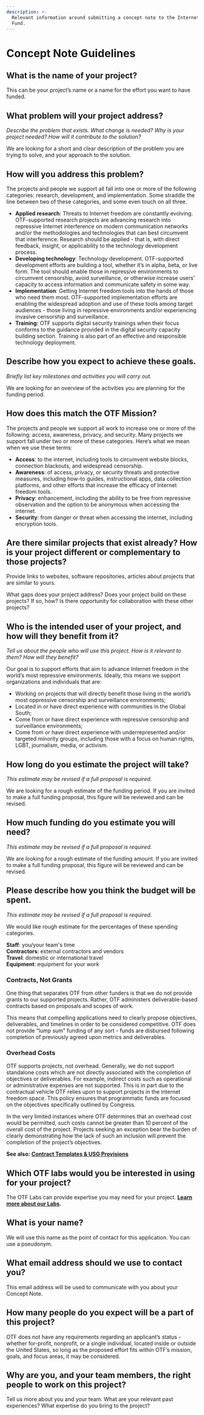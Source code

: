 ```yaml
---
description: >-
  Relevant information around submitting a concept note to the Internet Freedom
  Fund.
---
```


# Concept Note Guidelines

## What is the name of your project?

This can be your project’s name or a name for the effort you want to have funded.

## What problem will your project address?

_Describe the problem that exists. What change is needed? Why is your project needed? How will it contribute to the solution?_

We are looking for a short and clear description of the problem you are trying to solve, and your approach to the solution.

## How will you address this problem?

The projects and people we support all fall into one or more of the following categories: research, development, and implementation. Some straddle the line between two of these categories, and some even touch on all three.

* **Applied research**: Threats to Internet freedom are constantly evolving. OTF-supported research projects are advancing research into repressive Internet interference on modern communication networks and/or the methodologies and technologies that can best circumvent that interference. Research should be applied - that is, with direct feedback, insight, or applicability to the technology development process.
* **Developing technology**: Technology development. OTF-supported development efforts are building a tool, whether it’s in alpha, beta, or live form. The tool should enable those in repressive environments to circumvent censorship, avoid surveillance, or otherwise increase users’ capacity to access information and communicate safety in some way.
* **Implementation**: Getting Internet freedom tools into the hands of those who need them most. OTF-supported implementation efforts are enabling the widespread adoption and use of these tools among target audiences - those living in repressive environments and/or experiencing invasive censorship and surveillance.
* **Training:** OTF supports digital security trainings when their focus conforms to the guidance provided in the digital security capacity building section. Training is also part of an effective and responsible technology deployment.  

## Describe how you expect to achieve these goals.

_Briefly list key milestones and activities you will carry out._

We are looking for an overview of the activities you are planning for the funding period.

## How does this match the OTF Mission?

The projects and people we support all work to increase one or more of the following: access, awareness, privacy, and security. Many projects we support fall under two or more of these categories. Here’s what we mean when we use these terms:

* **Access**: to the internet, including tools to circumvent website blocks, connection blackouts, and widespread censorship.
* **Awareness**: of access, privacy, or security threats and protective measures, including how-to guides, instructional apps, data collection platforms, and other efforts that increase the efficacy of Internet freedom tools.
* **Privacy**: enhancement, including the ability to be free from repressive observation and the option to be anonymous when accessing the internet.
* **Security**: from danger or threat when accessing the internet, including encryption tools.

## Are there similar projects that exist already? How is your project different or complementary to those projects?

Provide links to websites, software repositories, articles about projects that are similar to yours.

What gaps does your project address? Does your project build on these projects? If so, how? Is there opportunity for collaboration with these other projects?

## **Who is the intended user of your project, and how will they benefit from it?**

_Tell us about the people who will use this project. How is it relevant to them? How will they benefit?_

Our goal is to support efforts that aim to advance Internet freedom in the world’s most repressive environments. Ideally, this means we support organizations and individuals that are:

* Working on projects that will directly benefit those living in the world’s most oppressive censorship and surveillance environments;
* Located in or have direct experience with communities in the Global South;
* Come from or have direct experience with repressive censorship and surveillance environments;
* Come from or have direct experience with underrepresented and/or targeted minority groups, including those with a focus on human rights, LGBT, journalism, media, or activism.

## How long do you estimate the project will take?

_This estimate may be revised if a full proposal is required._

We are looking for a rough estimate of the funding period. If you are invited to make a full funding proposal, this figure will be reviewed and can be revised.

## How much funding do you estimate you will need?

_This estimate may be revised if a full proposal is required._

We are looking for a rough estimate of the funding amount. If you are invited to make a full funding proposal, this figure will be reviewed and can be revised.

## Please describe how you think the budget will be spent.

_This estimate may be revised if a full proposal is required._

We would like rough estimate for the percentages of these spending categories.

**Staff**: you/your team's time  
**Contractors**: external contractors and vendors  
**Travel**: domestic or international travel  
**Equipment**: equipment for your work

### **Contracts, Not Grants**

One thing that separates OTF from other funders is that we do not provide grants to our supported projects. Rather, OTF administers deliverable-based contracts based on proposals and scopes of work.  
  
This means that compelling applications need to clearly propose objectives, deliverables, and timelines in order to be considered competitive. OTF does not provide “lump sum” funding of any sort - funds are disbursed following completion of previously agreed upon metrics and deliverables.

### **Overhead Costs**

OTF supports projects, not overhead. Generally, we do not support standalone costs which are not directly associated with the completion of objectives or deliverables. For example, indirect costs such as operational or administrative expenses are not supported. This is in part due to the contractual vehicle OTF relies upon to support projects in the internet freedom space. This policy ensures that programmatic funds are focused on the objectives specifically outlined by Congress.

In the very limited instances where OTF determines that an overhead cost would be permitted, such costs cannot be greater than 10 percent of the overall cost of the project. Projects seeking an exception bear the burden of clearly demonstrating how the lack of such an inclusion will prevent the completion of the project’s objectives.

**See also:** [**Contract Templates & USG Provisions**](../../general-funding-guidelines.md#contract-templates-and-usg-provisions)

## **Which OTF labs would you be interested in using for your project?**

The OTF Labs can provide expertise you may need for your project. [**Learn more about our Labs**](../../our-labs/)**.**

## What is your name?

We will use this name as the point of contact for this application. You can use a pseudonym.

## What email address should we use to contact you?

This email address will be used to communicate with you about your Concept Note.

## How many people do you expect will be a part of this project?

OTF does not have any requirements regarding an applicant’s status - whether for-profit, nonprofit, or a single individual, located inside or outside the United States, so long as the proposed effort fits within OTF’s mission, goals, and focus areas, it may be considered.

## Why are you, and your team members, the right people to work on this project?

Tell us more about you and your team. What are your relevant past experiences? What expertise do you bring to the project?

